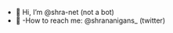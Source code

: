 - 👋 Hi, I’m @shra-net (not a bot)
- 🌱 -How to reach me: @shrananigans_ (twitter)

<!---
shra-net/shra-net is a ✨ special ✨ repository because its `README.md` (this file) appears on your GitHub profile.
You can click the Preview link to take a look at your changes.
--->

